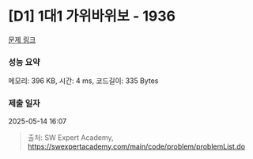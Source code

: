 # [D1] 1대1 가위바위보 - 1936 

[문제 링크](https://swexpertacademy.com/main/code/problem/problemDetail.do?contestProbId=AV5PjKXKALcDFAUq) 

### 성능 요약

메모리: 396 KB, 시간: 4 ms, 코드길이: 335 Bytes

### 제출 일자

2025-05-14 16:07



> 출처: SW Expert Academy, https://swexpertacademy.com/main/code/problem/problemList.do